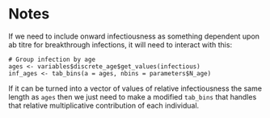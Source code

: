 # Notes

If we need to include onward infectiousness as something dependent upon ab titre
for breakthrough infections, it will need to interact with this: 
```
# Group infection by age
ages <- variables$discrete_age$get_values(infectious)
inf_ages <- tab_bins(a = ages, nbins = parameters$N_age)
```
If it can be turned into a vector of values of relative infectiousness the same
length as `ages` then we just need to make a modified `tab_bins` that handles that
relative multiplicative contribution of each individual.
